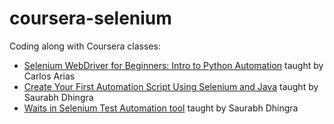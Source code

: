 # coursera-selenium

Coding along with Coursera classes:
- [Selenium WebDriver for Beginners: Intro to Python Automation](https://www.coursera.org/projects/selenium-python) taught by Carlos Arias 
- [Create Your First Automation Script Using Selenium and Java](https://www.coursera.org/projects/create-automation-script-using-selenium-java) taught by Saurabh Dhingra
- [Waits in Selenium Test Automation tool](https://www.coursera.org/projects/waits-in-selenium-test-automation-tool) taught by Saurabh Dhingra